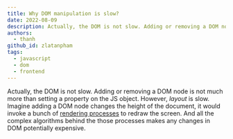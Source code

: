 ```yaml
---
title: Why DOM manipulation is slow?
date: 2022-08-09
description: Actually, the DOM is not slow. Adding or removing a DOM node is not much more than setting a property on the JS object. However, _layout_ is slow. Imagine adding a DOM node changes the height of the document, it would invoke a bunch of [rendering processes](https://web.dev/rendering-performance/) to redraw the screen. And all the complex algorithms behind the those processes makes any changes in DOM potentially expensive.
authors:
  - thanh
github_id: zlatanpham
tags:
  - javascript
  - dom
  - frontend
---
```


Actually, the DOM is not slow. Adding or removing a DOM node is not much more than setting a property on the JS object. However, _layout_ is slow. Imagine adding a DOM node changes the height of the document, it would invoke a bunch of [rendering processes](https://web.dev/rendering-performance/) to redraw the screen. And all the complex algorithms behind the those processes makes any changes in DOM potentially expensive.

